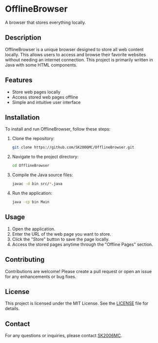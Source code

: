 # OfflineBrowser

A browser that stores everything locally.

## Description

OfflineBrowser is a unique browser designed to store all web content locally. This allows users to access and browse their favorite websites without needing an internet connection. This project is primarily written in Java with some HTML components.

## Features

- Store web pages locally
- Access stored web pages offline
- Simple and intuitive user interface

## Installation

To install and run OfflineBrowser, follow these steps:

1. Clone the repository:
   ```sh
   git clone https://github.com/SK2006MC/OfflineBrowser.git
   ```
2. Navigate to the project directory:
   ```sh
   cd OfflineBrowser
   ```
3. Compile the Java source files:
   ```sh
   javac -d bin src/*.java
   ```
4. Run the application:
   ```sh
   java -cp bin Main
   ```

## Usage

1. Open the application.
2. Enter the URL of the web page you want to store.
3. Click the "Store" button to save the page locally.
4. Access the stored pages anytime through the "Offline Pages" section.

## Contributing

Contributions are welcome! Please create a pull request or open an issue for any enhancements or bug fixes.

## License

This project is licensed under the MIT License. See the [LICENSE](LICENSE) file for details.

## Contact

For any questions or inquiries, please contact [SK2006MC](https://github.com/SK2006MC).
